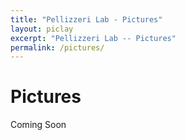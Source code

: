 ```yaml
---
title: "Pellizzeri Lab - Pictures"
layout: piclay
excerpt: "Pellizzeri Lab -- Pictures"
permalink: /pictures/
---
```


# Pictures

Coming Soon
